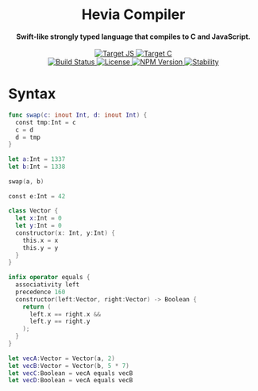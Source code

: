 <h1 align="center">Hevia Compiler</h1>

<div align="center">
  <strong>Swift-like strongly typed language that compiles to C and JavaScript.</strong>
</div>

<br/>

<div align="center">
  <a href="#">
    <img src="https://img.shields.io/badge/Target-JS-f1e05a.svg?style=flat-square" alt="Target JS" />
  </a>
  <a href="#">
    <img src="https://img.shields.io/badge/Target-C-353535.svg?style=flat-square" alt="Target C" />
  </a>
  <br/>
  <a href="https://travis-ci.org/maierfelix/hevia-compiler">
    <img src="https://img.shields.io/travis/maierfelix/hevia-compiler/master.svg?style=flat-square" alt="Build Status" />
  </a>
  <a href="https://github.com/maierfelix/hevia-compiler/blob/master/LICENSE">
    <img src="https://img.shields.io/badge/MIT-License-blue.svg?style=flat-square" alt="License" />
  </a>
  <a href="https://www.npmjs.com/package/hevia">
    <img src="https://img.shields.io/npm/v/hevia-compiler.svg?style=flat-square" alt="NPM Version" />
  </a>
  <a href="https://nodejs.org/api/documentation.html#documentation_stability_index">
    <img src="https://img.shields.io/badge/stability-experimental-orange.svg?style=flat-square" alt="Stability" />
  </a>
</div>

# Syntax
````swift
func swap(c: inout Int, d: inout Int) {
  const tmp:Int = c
  c = d
  d = tmp
}
 
let a:Int = 1337
let b:Int = 1338
 
swap(a, b)
 
const e:Int = 42
 
class Vector {
  let x:Int = 0
  let y:Int = 0
  constructor(x: Int, y:Int) {
    this.x = x
    this.y = y
  }
}
 
infix operator equals {
  associativity left
  precedence 160
  constructor(left:Vector, right:Vector) -> Boolean {
    return (
      left.x == right.x &&
      left.y == right.y
    );
  }
}
 
let vecA:Vector = Vector(a, 2)
let vecB:Vector = Vector(b, 5 * 7)
let vecC:Boolean = vecA equals vecB
let vecD:Boolean = vecA equals vecB
````

